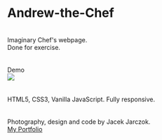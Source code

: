 # Andrew-the-Chef
\
Imaginary Chef's webpage.
\
Done for exercise.
\
\
\
Demo
\
![](chef_live.gif)
\
\
\
HTML5, CSS3, Vanilla JavaScript. Fully responsive.
\
\
\
Photography, design and code by Jacek Jarczok.
\
[My Portfolio](https://k-son.eu)
